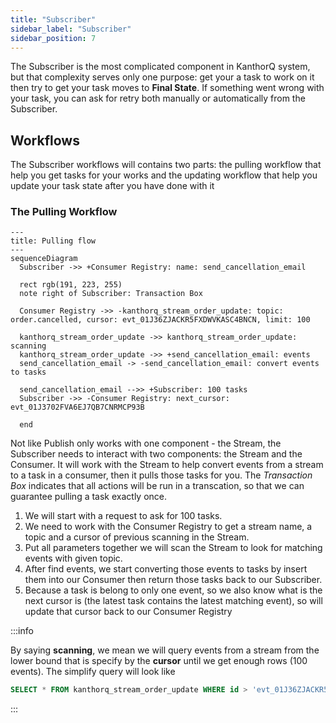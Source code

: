```yaml
---
title: "Subscriber"
sidebar_label: "Subscriber"
sidebar_position: 7
---
```


The Subscriber is the most complicated component in KanthorQ system, but that complexity serves only one purpose: get your a task to work on it then try to get your task moves to **Final State**. If something went wrong with your task, you can ask for retry both manually or automatically from the Subscriber.

## Workflows

The Subscriber workflows will contains two parts: the pulling workflow that help you get tasks for your works and the updating workflow that help you update your task state after you have done with it

### The Pulling Workflow

```mermaid
---
title: Pulling flow
---
sequenceDiagram
  Subscriber ->> +Consumer Registry: name: send_cancellation_email

  rect rgb(191, 223, 255)
  note right of Subscriber: Transaction Box

  Consumer Registry ->> -kanthorq_stream_order_update: topic: order.cancelled, cursor: evt_01J36ZJACKR5FXDWVKASC4BNCN, limit: 100

  kanthorq_stream_order_update ->> kanthorq_stream_order_update: scanning
  kanthorq_stream_order_update ->> +send_cancellation_email: events
  send_cancellation_email -> -send_cancellation_email: convert events to tasks

  send_cancellation_email -->> +Subscriber: 100 tasks
  Subscriber ->> -Consumer Registry: next_cursor: evt_01J3702FVA6EJ7QB7CNRMCP93B

  end
```

Not like Publish only works with one component - the Stream, the Subscriber needs to interact with two components: the Stream and the Consumer. It will work with the Stream to help convert events from a stream to a task in a consumer, then it pulls those tasks for you. The _Transaction Box_ indicates that all actions will be run in a transcation, so that we can guarantee pulling a task exactly once.

1. We will start with a request to ask for 100 tasks.
2. We need to work with the Consumer Registry to get a stream name, a topic and a cursor of previous scanning in the Stream.
3. Put all parameters together we will scan the Stream to look for matching events with given topic.
4. After find events, we start converting those events to tasks by insert them into our Consumer then return those tasks back to our Subscriber.
5. Because a task is belong to only one event, so we also know what is the next cursor is (the latest task contains the latest matching event), so will update that cursor back to our Consumer Registry

:::info

By saying **scanning**, we mean we will query events from a stream from the lower bound that is specify by the **cursor** until we get enough rows (100 events). The simplify query will look like

```sql
SELECT * FROM kanthorq_stream_order_update WHERE id > 'evt_01J36ZJACKR5FXDWVKASC4BNCN' LIMIT 100
```

:::
